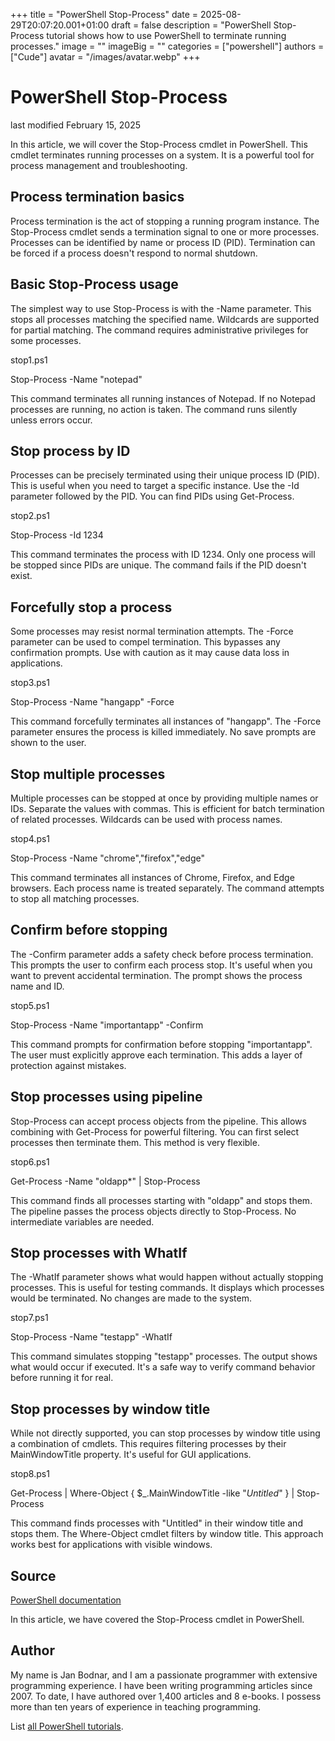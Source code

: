 +++
title = "PowerShell Stop-Process"
date = 2025-08-29T20:07:20.001+01:00
draft = false
description = "PowerShell Stop-Process tutorial shows how to use PowerShell to terminate running processes."
image = ""
imageBig = ""
categories = ["powershell"]
authors = ["Cude"]
avatar = "/images/avatar.webp"
+++

# PowerShell Stop-Process

last modified February 15, 2025

In this article, we will cover the Stop-Process cmdlet in
PowerShell. This cmdlet terminates running processes on a system. It is
a powerful tool for process management and troubleshooting.

## Process termination basics

Process termination is the act of stopping a running program instance.
The Stop-Process cmdlet sends a termination signal to one or
more processes. Processes can be identified by name or process ID (PID).
Termination can be forced if a process doesn't respond to normal shutdown.

## Basic Stop-Process usage

The simplest way to use Stop-Process is with the -Name parameter.
This stops all processes matching the specified name. Wildcards are supported
for partial matching. The command requires administrative privileges for
some processes.

stop1.ps1
  

Stop-Process -Name "notepad"

This command terminates all running instances of Notepad. If no Notepad
processes are running, no action is taken. The command runs silently unless
errors occur.

## Stop process by ID

Processes can be precisely terminated using their unique process ID (PID).
This is useful when you need to target a specific instance. Use the -Id
parameter followed by the PID. You can find PIDs using Get-Process.

stop2.ps1
  

Stop-Process -Id 1234

This command terminates the process with ID 1234. Only one process will be
stopped since PIDs are unique. The command fails if the PID doesn't exist.

## Forcefully stop a process

Some processes may resist normal termination attempts. The -Force parameter
can be used to compel termination. This bypasses any confirmation prompts.
Use with caution as it may cause data loss in applications.

stop3.ps1
  

Stop-Process -Name "hangapp" -Force

This command forcefully terminates all instances of "hangapp". The -Force
parameter ensures the process is killed immediately. No save prompts are
shown to the user.

## Stop multiple processes

Multiple processes can be stopped at once by providing multiple names or
IDs. Separate the values with commas. This is efficient for batch termination
of related processes. Wildcards can be used with process names.

stop4.ps1
  

Stop-Process -Name "chrome","firefox","edge"

This command terminates all instances of Chrome, Firefox, and Edge browsers.
Each process name is treated separately. The command attempts to stop all
matching processes.

## Confirm before stopping

The -Confirm parameter adds a safety check before process termination.
This prompts the user to confirm each process stop. It's useful when you
want to prevent accidental termination. The prompt shows the process name
and ID.

stop5.ps1
  

Stop-Process -Name "importantapp" -Confirm

This command prompts for confirmation before stopping "importantapp". The
user must explicitly approve each termination. This adds a layer of
protection against mistakes.

## Stop processes using pipeline

Stop-Process can accept process objects from the pipeline.
This allows combining with Get-Process for powerful filtering. You can
first select processes then terminate them. This method is very flexible.

stop6.ps1
  

Get-Process -Name "oldapp*" | Stop-Process

This command finds all processes starting with "oldapp" and stops them.
The pipeline passes the process objects directly to Stop-Process. No
intermediate variables are needed.

## Stop processes with WhatIf

The -WhatIf parameter shows what would happen without actually stopping
processes. This is useful for testing commands. It displays which processes
would be terminated. No changes are made to the system.

stop7.ps1
  

Stop-Process -Name "testapp" -WhatIf

This command simulates stopping "testapp" processes. The output shows what
would occur if executed. It's a safe way to verify command behavior before
running it for real.

## Stop processes by window title

While not directly supported, you can stop processes by window title using
a combination of cmdlets. This requires filtering processes by their
MainWindowTitle property. It's useful for GUI applications.

stop8.ps1
  

Get-Process | Where-Object { $_.MainWindowTitle -like "*Untitled*" } | Stop-Process

This command finds processes with "Untitled" in their window title and stops
them. The Where-Object cmdlet filters by window title. This approach works
best for applications with visible windows.

## Source

[PowerShell documentation](https://docs.microsoft.com/en-us/powershell/)

In this article, we have covered the Stop-Process cmdlet in PowerShell.

## Author

My name is Jan Bodnar, and I am a passionate programmer with extensive
programming experience. I have been writing programming articles since 2007.
To date, I have authored over 1,400 articles and 8 e-books. I possess more
than ten years of experience in teaching programming.

List [all PowerShell tutorials](/powershell/).